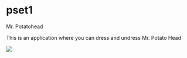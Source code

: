 # pset1
Mr. Potatohead

This is an application where you can dress and undress Mr. Potato Head

<img src="https://www.mupload.nl/img/zi0aidrizijw8. potatohead.png"></img>
